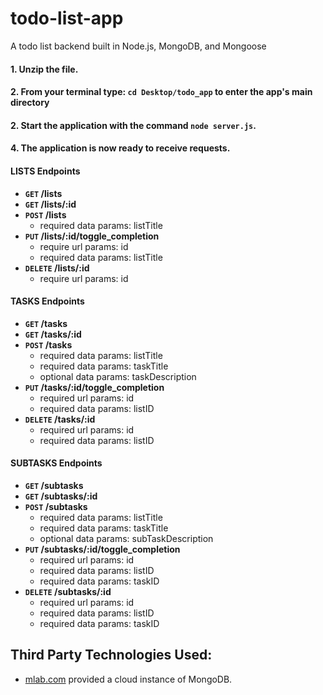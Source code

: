 # todo-list-app

A todo list backend built in Node.js, MongoDB, and Mongoose

#### 1. Unzip the file.

#### 2. From your terminal type: `cd Desktop/todo_app` to enter the app's main directory

#### 2. Start the application with the command `node server.js`.

#### 4. The application is now ready to receive requests.

#### LISTS Endpoints

- **<code>GET</code> /lists**
- **<code>GET</code> /lists/:id**
- **<code>POST</code> /lists**
  - required data params: listTitle
- **<code>PUT</code> /lists/:id/toggle_completion**
  - require url params: id
  - required data params: listTitle
- **<code>DELETE</code> /lists/:id**
  - require url params: id

#### TASKS Endpoints

- **<code>GET</code> /tasks**
- **<code>GET</code> /tasks/:id**
- **<code>POST</code> /tasks**
  - required data params: listTitle
  - required data params: taskTitle
  - optional data params: taskDescription
- **<code>PUT</code> /tasks/:id/toggle_completion**
  - required url params: id
  - required data params: listID
- **<code>DELETE</code> /tasks/:id**
  - required url params: id
  - required data params: listID

#### SUBTASKS Endpoints

- **<code>GET</code> /subtasks**
- **<code>GET</code> /subtasks/:id**
- **<code>POST</code> /subtasks**
  - required data params: listTitle
  - required data params: taskTitle
  - optional data params: subTaskDescription
- **<code>PUT</code> /subtasks/:id/toggle_completion**
  - required url params: id
  - required data params: listID
  - required data params: taskID
- **<code>DELETE</code> /subtasks/:id**
  - required url params: id
  - required data params: listID
  - required data params: taskID

## Third Party Technologies Used:

- [mlab.com](https://mlab.com/welcome/) provided a cloud instance of MongoDB.

```

```

```

```
